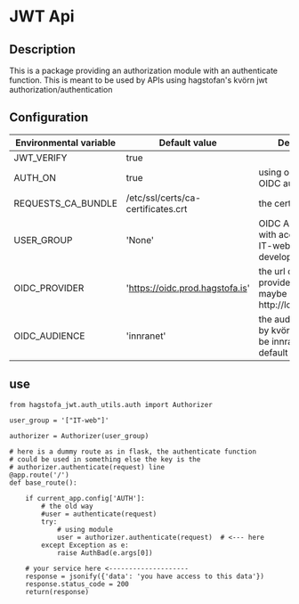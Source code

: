# JWT Api

## Description

This is a package providing an authorization module with an authenticate function.
This is meant to be used by APIs using hagstofan's kvörn jwt authorization/authentication
## Configuration

| Environmental variable | Default value                      | Description                                                                    | neccesary |
|------------------------|------------------------------------|--------------------------------------------------------------------------------|-----------|
| JWT_VERIFY             | true                               |                                                                                |     no    |
| AUTH_ON                | true                               | using our internal OIDC auth ?                                                 |     no    |
| REQUESTS_CA_BUNDLE     | /etc/ssl/certs/ca-certificates.crt | the certificates                                                               |    yes    |
| USER_GROUP             | 'None'                             | OIDC AD usergroup with access (set to IT-web for development only)             |    yes    |
| OIDC_PROVIDER       	 | 'https://oidc.prod.hagstofa.is'    | the url of the OIDC provider, for dev e.g. maybe http://localhost:8080         |     no    |
| OIDC_AUDIENCE          | 'innranet'                         | the audience used by kvörn seems to be innranet, so use default                |     no    |


## use
```
from hagstofa_jwt.auth_utils.auth import Authorizer

user_group = '["IT-web"]'

authorizer = Authorizer(user_group)

# here is a dummy route as in flask, the authenticate function
# could be used in something else the key is the
# authorizer.authenticate(request) line
@app.route('/')
def base_route():

    if current_app.config['AUTH']:
        # the old way
        #user = authenticate(request)
        try:
            # using module
            user = authorizer.authenticate(request)  # <--- here
        except Exception as e:
            raise AuthBad(e.args[0])

    # your service here <--------------------
    response = jsonify({'data': 'you have access to this data'})
    response.status_code = 200
    return(response)
```